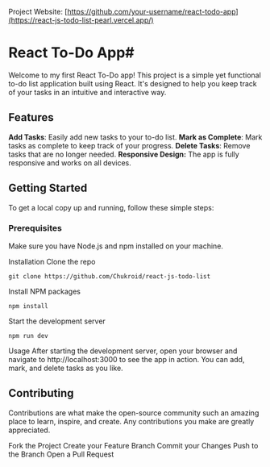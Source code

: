 Project Website: [https://github.com/your-username/react-todo-app](https://react-js-todo-list-pearl.vercel.app/)

# React To-Do App#
Welcome to my first React To-Do app! This project is a simple yet functional to-do list application built using React. It's designed to help you keep track of your tasks in an intuitive and interactive way.

## Features
**Add Tasks**: Easily add new tasks to your to-do list.
**Mark as Complete**: Mark tasks as complete to keep track of your progress.
**Delete Tasks**: Remove tasks that are no longer needed.
**Responsive Design:** The app is fully responsive and works on all devices.

## Getting Started
To get a local copy up and running, follow these simple steps:

### Prerequisites
Make sure you have Node.js and npm installed on your machine.

Installation
Clone the repo
```
git clone https://github.com/Chukroid/react-js-todo-list
```
Install NPM packages
```
npm install
```
Start the development server
```
npm run dev
```
Usage
After starting the development server, open your browser and navigate to http://localhost:3000 to see the app in action. You can add, mark, and delete tasks as you like.

## Contributing
Contributions are what make the open-source community such an amazing place to learn, inspire, and create. Any contributions you make are greatly appreciated.

Fork the Project
Create your Feature Branch 
Commit your Changes
Push to the Branch
Open a Pull Request
